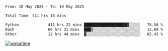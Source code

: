 <!--START_SECTION:waka-->

```txt
From: 10 May 2024 - To: 10 May 2025

Total Time: 511 hrs 18 mins

Python             411 hrs 22 mins ███████████████████▓░░░░░   78.50 %
Bash               66 hrs 31 mins  ███▒░░░░░░░░░░░░░░░░░░░░░   12.69 %
Other              12 hrs 44 mins  ▓░░░░░░░░░░░░░░░░░░░░░░░░   02.43 %
```

<!--END_SECTION:waka-->
[![wakatime](https://wakatime.com/badge/user/5f89a63a-5294-4958-ad30-2b3455e63f2a.svg)](https://wakatime.com/@5f89a63a-5294-4958-ad30-2b3455e63f2a)
